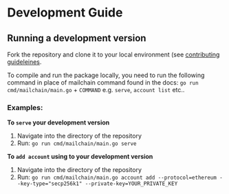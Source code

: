 # Development Guide

## Running a development version

Fork the repository and clone it to your local environment (see [contributing guideleines](https://github.com/mailchain/mailchain/blob/master/CONTRIBUTING.md#we-use-github-flow).

To compile and run the package locally, you need to run the following command in place of mailchain command found in the docs:
`go run cmd/mailchain/main.go` + `COMMAND` e.g. `serve`, `account list` etc..

### Examples:
**To `serve` your development version**

1. Navigate into the directory of the repository
1. Run: `go run cmd/mailchain/main.go serve`

**To `add account` using to your development version**

1. Navigate into the directory of the repository
1. Run: `go run cmd/mailchain/main.go account add --protocol=ethereum --key-type="secp256k1" --private-key=YOUR_PRIVATE_KEY`

